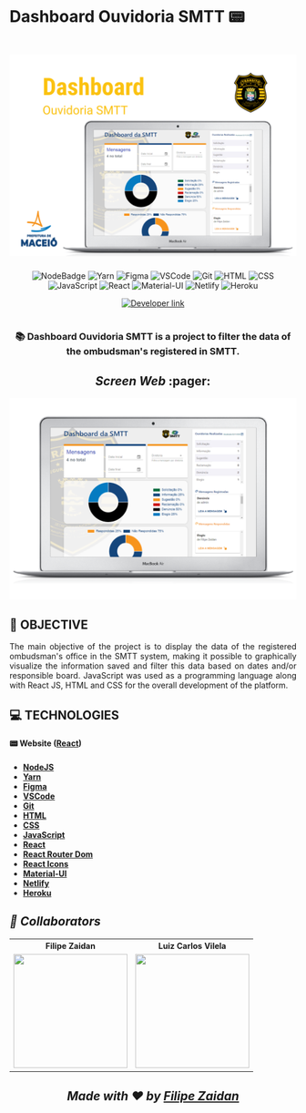 # **Dashboard Ouvidoria SMTT** :pager:

<h1 align=center>
  <img src="assets/dashboard-banner.png" alt="Dashboard SMTT Banner"/>
</h1>

<div align=center>

![NodeBadge][node_badge] ![Yarn][yarn] ![Figma][figma] ![VSCode][vscode] ![Git][git] ![HTML][html] ![CSS][css] ![JavaScript][javascript_badge] ![React][react] ![Material-UI][materialui] ![Netlify][netlify] ![Heroku][heroku]

<a href="https://www.linkedin.com/in/filipezaidan" target="_blank"> 
    <img src="https://img.shields.io/badge/Developer-Filipe%20Zaidan-brightgreen?style=flat&logo=Linkedin&logoColor=white" alt="Developer link" />
  </a>
</div>

<br />

<h3 align=center>
  
:books:
**Dashboard Ouvidoria SMTT** is a project to filter the data of the ombudsman's registered in SMTT.
</h3>

<h2 align=center>
  <i>Screen Web </i> :pager:
</h2>

<div align=center>
  <img src="assets/web.png" alt="Home web"/>
</div>

## **:rocket: OBJECTIVE**

<p align=justify> 
The main objective of the project is to display the data of the registered ombudsman's office in the SMTT system, making it possible to graphically visualize the information saved and filter this data based on dates and/or responsible board. JavaScript was used as a programming language along with React JS, HTML and CSS for the overall development of the platform.
</p>

## **:computer: TECHNOLOGIES**

#### **:pager: Website ([React][react])**

  - **[NodeJS][node]**
  - **[Yarn][yarn]**
  - **[Figma][figma]**
  - **[VSCode][vscode]**
  - **[Git][git]**
  - **[HTML][html]**
  - **[CSS][css]**
  - **[JavaScript][javascript]**
  - **[React][react]**
  - **[React Router Dom][react_router_dom]**
  - **[React Icons][react_icons]**
  - **[Material-UI][material_ui]**
  - **[Netlify][netlify]**
  - **[Heroku][heroku]**

## ***:star2: Collaborators***

<div align=center>

<table style="width:100%">
  <tr align=center>
    <th><strong>Filipe Zaidan</strong></th>
    <th><strong>Luiz Carlos Vilela</strong></th>
  </tr>
  <tr align=center>
    <td>
      <a href="https://github.com/filipezaidan">
        <img width="200" height="200" src="https://avatars.githubusercontent.com/filipezaidan">
      </a>
    </td>
    <td>
      <a href="https://github.com/LuizCarlosVilela">
        <img width="200" height="200" src="https://avatars.githubusercontent.com/LuizCarlosVilela">
      </a>
    </td>
  </tr>
</table>
</div>

<i><h2 align="center">Made with ❤️ by <a href="https://www.linkedin.com/in/filipezaidan/">Filipe Zaidan</a></h2></i>


<!-- Badges -->

[node_badge]: https://img.shields.io/badge/-Node.js-05122A?style=flat&logo=node.js
[yarn]: https://img.shields.io/badge/-Yarn-05122A?style=flat&logo=yarn

[figma]: https://img.shields.io/badge/-Figma-05122A?style=flat&logo=figma

[vscode]: https://img.shields.io/badge/-Visual%20Studio%20Code-05122A?style=flat&logo=visual-studio-code&logoColor=007ACC
[git]: https://img.shields.io/badge/-Git-05122A?style=flat&logo=git

[html]: https://img.shields.io/badge/-HTML-05122A?style=flat&logo=HTML5
[css]: https://img.shields.io/badge/-CSS-05122A?style=flat&logo=CSS3&logoColor=1572B6
[javascript_badge]: https://img.shields.io/badge/-JavaScript-05122A?style=flat&logo=javascript

[react]: https://img.shields.io/badge/-React-05122A?style=flat&logo=react
[materialui]: https://img.shields.io/badge/-React-05122A?style=flat&logo=materialui

[netlify]: https://img.shields.io/badge/-Netlify-05122A?style=flat&logo=netlify
[heroku]: https://img.shields.io/badge/-Heroku-05122A?style=flat&logo=heroku


<!-- Techs -->

[node]: https://nodejs.org/en/
[yarn]: https://classic.yarnpkg.com/lang/en/docs/getting-started/

[figma]: https://www.figma.com/plugin-docs/intro/

[vscode]: https://code.visualstudio.com/
[git]: https://git-scm.com/doc

[html]: https://devdocs.io/html/
[css]: https://devdocs.io/css/

[javascript]: https://devdocs.io/javascript/
[react]: https://reactjs.org/
[react_router_dom]: https://github.com/ReactTraining/react-router/tree/master/packages/react-router-dom
[react_icons]: https://react-icons.github.io/react-icons/
[material_ui]: https://material-ui.com/

[netlify]: https://docs.netlify.com/
[heroku]: https://devcenter.heroku.com/categories/reference
